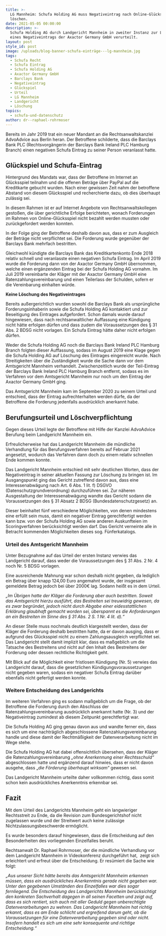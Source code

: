 ```yaml
---
title: >-
  LG Mannheim: Schufa Holding AG muss Negativeintrag nach Online-Glückspiel
  löschen.
date: 2021-05-05 00:00:00
description: >-
  Schufa Holding AG durch Landgericht Mannheim in zweiter Instanz zur Löschung
  eines Negativeintrags der Axactor Germany GmbH verurteilt.
layout: post
style_id: post
image: /uploads/blog-banner-schufa-einträge---lg-mannheim.jpg
tags:
  - Schufa Recht
  - Schufa Eintrag
  - Schufa Holding AG
  - Axactor Germany GmbH
  - Barclays Bank
  - Negativeintrag
  - Glückspiel
  - Urteil
  - LG Mannheim
  - Landgericht
  - Löschung
topics:
  - schufa-und-datenschutz
author: dr--raphael-rohrmoser
---
```

Bereits im Jahr 2019 trat ein neuer Mandant an die Rechtsanwaltskanzlei AdvoAdvice aus Berlin heran. Der Betroffene schilderte, dass die Barclays Bank PLC (Rechtsvorgängerin der Barclays Bank Ireland PLC Hamburg Branch) einen negativen Schufa Eintrag zu seiner Person veranlasst hatte.

## **Glückspiel und Schufa-Eintrag**

Hintergrund des Mandats war, dass der Betroffene im Internet an Glücksspiel teilnahm und die offenen Beträge über PayPal auf die Kreditkarte gebucht wurden. Nach einer gewissen Zeit nahm der betroffene Abstand von diesem Glücksspiel und recherchierte dazu, ob dies überhaupt zulässig sei.

In diesem Rahmen ist er auf Internet Angebote von Rechtsanwaltskollegen gesto&szlig;en, die über gerichtliche Erfolge berichteten, wonach Forderungen im Rahmen von Online-Glücksspiel nicht bezahlt werden mussten oder zurückgefordert werden konnten.

In der Folge ging der Betroffene deshalb davon aus, dass er zum Ausgleich der Beträge nicht verpflichtet sei. Die Forderung wurde gegenüber der Barclays Bank mehrfach bestritten.

Gleichwohl kündigte die Barclays Bank das Kreditkartenkonto Ende 2018 relativ schnell und veranlasste einen negativen Schufa Eintrag. Im April 2019 wurde die Forderung dann von der Axactor Germany GmbH übernommen, welche einen ergänzenden Eintrag bei der Schufa Holding AG vornahm. Im Juli 2019 vereinbarte der Kläger mit der Axactor Germany GmbH eine Ratenzahlungsvereinbarung und einen Teilerlass der Schulden, sofern er die Vereinbarung einhalten würde.

**Keine Löschung des Negativeintrages** &nbsp;&nbsp;&nbsp;

Bereits au&szlig;ergerichtlich wurden sowohl die Barclays Bank als ursprüngliche Forderungsinhaberin sowie die Schufa Holding AG kontaktiert und zur Beseitigung des Eintrages aufgefordert. Schon damals wurde darauf hingewiesen, dass nach rechtsanwaltlicher Auffassung eine Kündigung nicht hätte erfolgen dürfen und dass zudem die Voraussetzungen des &sect; 31 Abs. 2 BDSG nicht vorlagen. Ein Schufa Eintrag hätte daher nicht erfolgen dürfen.

Weder die Schufa Holding AG noch die Barclays Bank Ireland PLC Hamburg Branch folgten dieser Auffassung, sodass im August 2019 eine Klage gegen die Schufa Holding AG auf Löschung des Eintrages eingereicht wurde. Nach Streitigkeiten über die Zuständigkeit wurde die Sache dann vor dem Amtsgericht Mannheim verhandelt. Zwischenzeitlich wurde der Teil-Eintrag der Barclays Bank Ireland PLC Hamburg Branch entfernt, sodass es im Verfahren vor dem Amtsgericht Mannheim nur noch um den Eintrag der Axactor Germany GmbH ging.

Das Amtsgericht Mannheim kam im September 2020 zu seinem Urteil und entschied, dass der Eintrag aufrechterhalten werden dürfe, da der Betroffene die Forderung jedenfalls ausdrücklich anerkannt habe.

## **Berufungsurteil und Löschverpflichtung**

Gegen dieses Urteil legte der Betroffene mit Hilfe der Kanzlei AdvoAdvice Berufung beim Landgericht Mannheim ein.

Erfreulicherweise hat das Landgericht Mannheim die mündliche Verhandlung für das Berufungsverfahren bereits auf Februar 2021 angesetzt, wodurch das Verfahren dann doch zu einem relativ schnellen Ende kommen konnte.

Das Landgericht Mannheim entschied mit sehr deutlichen Worten, dass der Negativeintrag in seiner aktuellen Fassung zur Löschung zu bringen ist. Im Ausgangspunkt ging das Gericht zutreffend davon aus, dass eine Interessenabwägung nach Art. 6 Abs. 1 lit. f) DSGVO (Datenschutzgrundverordnung) durchzuführen sei. Zur näheren Ausgestaltung der Interessenabwägung wandte das Gericht sodann die Voraussetzungen des &sect; 31 Absatz 2 BDSG (Bundesdatenschutzgesetz) an.

Dieser beinhaltet fünf verschiedene Möglichkeiten, von denen mindestens eine erfüllt sein muss, damit ein negativer Eintrag gerechtfertigt werden kann bzw. von der Schufa Holding AG sowie anderen Auskunfteien im Scoringverfahren berücksichtigt werden darf. Das Gericht verneinte alle in Betracht kommenden Möglichkeiten dieses sog. Fünferkatalogs.&nbsp;

### **Urteil des Amtsgericht Mannheim**

Unter Bezugnahme auf das Urteil der ersten Instanz verwies das Landgericht darauf, dass weder die Voraussetzungen des &sect; 31 Abs. 2 Nr. 4 noch Nr. 5 BDSG vorlagen.

Eine ausreichende Mahnung war schon deshalb nicht gegeben, da lediglich ein Betrag über knapp 124,00 Euro angemahnt wurde, der insgesamt gemeldete Betrag jedoch bei über 2000€ lag. Sodann hei&szlig;t es in dem Urteil.

*„Im Übrigen hatte der Kläger die Forderung aber auch bestritten. Soweit das Amtsgericht hierzu ausführt, das Bestreiten sei treuwidrig gewesen, da es zwar begründet, jedoch nicht durch Abgabe einer eidesstattlichen Erklärung glaubhaft gemacht worden sei, überspannt es die Anforderungen an ein Bestreiten im Sinne des &sect; 31 Abs. 2 S. 1 Nr. 4 lit. d).“ &nbsp;*

An dieser Stelle muss nochmals deutlich klargestellt werden, dass der Kläger die Forderung deshalb bestritten hatte, da er davon ausging, dass er aufgrund des Glücksspiel nicht zu einem Zahlungsausgleich verpflichtet sei. Das Landgericht stellt damit implizit klar, dass es ma&szlig;geblich um die Tatsache des Bestreitens und nicht auf den Inhalt des Bestreitens der Forderung oder dessen rechtliche Richtigkeit geht.

Mit Blick auf die Möglichkeit einer fristlosen Kündigung (Nr. 5) verwies das Landgericht darauf, dass die gesetzlichen Kündigungsvoraussetzungen nicht gegeben waren, sodass ein negativer Schufa Eintrag darüber ebenfalls nicht gefertigt werden konnte.

### **Weitere Entscheidung des Landgerichts**

Im weiteren Verfahren ging es sodann ma&szlig;geblich um die Frage, ob der Betroffene die Forderung durch den Abschluss der Ratenzahlungsvereinbarung ausdrücklich anerkannt hatte (Nr. 3) und der Negativeintrag zumindest ab diesem Zeitpunkt gerechtfertigt war.

Die Schufa Holding AG ging genau davon aus und wandte ferner ein, dass es sich um eine nachträglich abgeschlossene Ratenzahlungsvereinbarung handle und diese damit der Rechtmä&szlig;igkeit der Datenverarbeitung nicht im Wege stehe.

Die Schufa Holding AG hat dabei offensichtlich übersehen, dass der Kläger die Ratenzahlungsvereinbarung *„ohne Anerkennung einer Rechtsschuld“* abgeschlossen hatte und ergänzend darauf hinwies, dass er nicht davon ausgehe, dass „*die Förderung überhaupt wirksam“* gewesen sei.

Das Landgericht Mannheim urteilte daher vollkommen richtig, dass somit schon kein ausdrückliches Anerkenntnis erkennbar sei.

## **Fazit**

Mit dem Urteil des Landgerichts Mannheim geht ein langwieriger Rechtsstreit zu Ende, da die Revision zum Bundesgerichtshof nicht zugelassen wurde und der Streitwert auch keine zulässige Nichtzulassungsbeschwerde ermöglicht.

Es wurde besonders darauf hingewiesen, dass die Entscheidung auf den Besonderheiten des vorliegenden Einzelfalles beruht.

Rechtsanwalt Dr. Raphael Rohrmoser, der die mündliche Verhandlung vor dem Landgericht Mannheim in Videokonferenz durchgeführt hat,&nbsp; zeigt sich erleichtert und erfreut über die Entscheidung. Er resümiert die Sache wie folgt:

*„Aus unserer Sicht hätte bereits das Amtsgericht Mannheim erkennen müssen, dass ein ausdrückliches Anerkenntnis gerade nicht gegeben war. Unter den gegebenen Umständen des Einzelfalles war dies sogar fernliegend. Die Entscheidung des Landgerichts Mannheim berücksichtigt den konkreten Sachverhalt dagegen in all seinen Facetten und zeigt auf, dass es sich rentiert, sich auch mit aller Geduld gegen unberechtigte Datenverarbeitungen zu wehren. Das Landgericht Mannheim hat richtig erkannt, dass es am Ende schlicht und ergreifend darum geht, ob die Voraussetzungen für eine Datenverarbeitung gegeben sind oder nicht. Insofern handelt es sich um eine sehr konsequente und richtige Entscheidung.“ &nbsp;*

&nbsp;

&nbsp;
